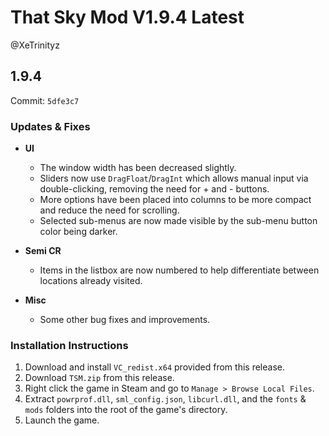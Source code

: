 # That Sky Mod V1.9.4 Latest

@XeTrinityz

## 1.9.4
Commit: `5dfe3c7`

### Updates & Fixes

- **UI**
  - The window width has been decreased slightly.
  - Sliders now use `DragFloat`/`DragInt` which allows manual input via double-clicking, removing the need for + and - buttons.
  - More options have been placed into columns to be more compact and reduce the need for scrolling.
  - Selected sub-menus are now made visible by the sub-menu button color being darker.

- **Semi CR**
  - Items in the listbox are now numbered to help differentiate between locations already visited.

- **Misc**
  - Some other bug fixes and improvements.

### Installation Instructions
1. Download and install `VC_redist.x64` provided from this release.
2. Download `TSM.zip` from this release.
3. Right click the game in Steam and go to `Manage > Browse Local Files`.
4. Extract `powrprof.dll`, `sml_config.json`, `libcurl.dll`, and the `fonts` & `mods` folders into the root of the game's directory.
5. Launch the game.
